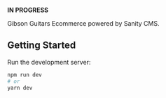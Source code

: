 **IN PROGRESS**

Gibson Guitars Ecommerce powered by Sanity CMS.

## Getting Started

Run the development server:

```bash
npm run dev
# or
yarn dev
```